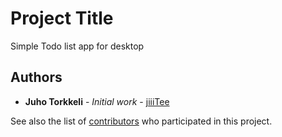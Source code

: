 # Project Title

Simple Todo list app for desktop

## Authors

* **Juho Torkkeli** - *Initial work* - [jiiiTee](https://github.com/jiiiTee)

See also the list of [contributors](https://github.com/your/project/contributors) who participated in this project.


